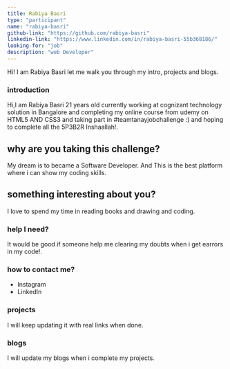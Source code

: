 ```yaml
---
title: Rabiya Basri
type: "participant"
name: "rabiya-basri"
github-link: "https://github.com/rabiya-basri"
linkedin-link: "https://www.linkedin.com/in/rabiya-basri-55b368186/"
looking-for: "job"
description: "web Developer"
---
```


Hi! I am Rabiya Basri let me walk you through my intro, projects and blogs.

### introduction

Hi,I am Rabiya Basri 21 years old currently working at cognizant technology solution in Bangalore and completing my online course from udemy on HTML5 AND CSS3 and taking part in #teamtanayjobchallenge :) and hoping to complete all the 5P3B2R Inshaallah!.

## why are you taking this challenge?

My dream is to became a Software Developer.
And This is the best platform where i can show my coding skills.

## something interesting about you?

I love to spend my time in reading books and drawing and coding.

### help I need?

It would be good if someone help me clearing my doubts when i get earrors in my code!.

### how to contact me?

- Instagram
- LinkedIn

### projects

I will keep updating it with real links when done.

### blogs

 I will update my blogs when i complete my projects.

